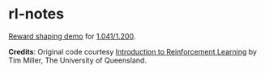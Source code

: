 rl-notes
========

[Reward shaping demo](<demos/Reward Shaping.ipynb>) for [1.041/1.200](https://web.mit.edu/1.041/www/).


**Credits**: Original code courtesy [Introduction to Reinforcement Learning](https://gibberblot.github.io/rl-notes/intro.html) by Tim Miller, The University of Queensland.